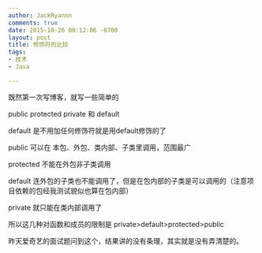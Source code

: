 ```yaml
---
author: JackRyannn
comments: true
date: 2015-10-26 00:12:06 -0700
layout: post
title: 修饰符的比较
tags:
- 技术
- Java

---
```


既然第一次写博客，就写一些简单的

public protected private 和 default

default 是不用加任何修饰符就是用default修饰的了

public 可以在 本包、外包、类内部、子类里调用，范围最广

protected 不能在外包非子类调用

default 连外包的子类也不能调用了，但是在包内部的子类是可以调用的（注意项目依赖的包经我测试貌似也算在包内部）

private 就只能在类内部调用了

所以这几种对函数和成员的限制是 private>default>protected>public

昨天爱奇艺的面试题问到这个，结果讲的没有条理，其实就是没有弄清楚的。